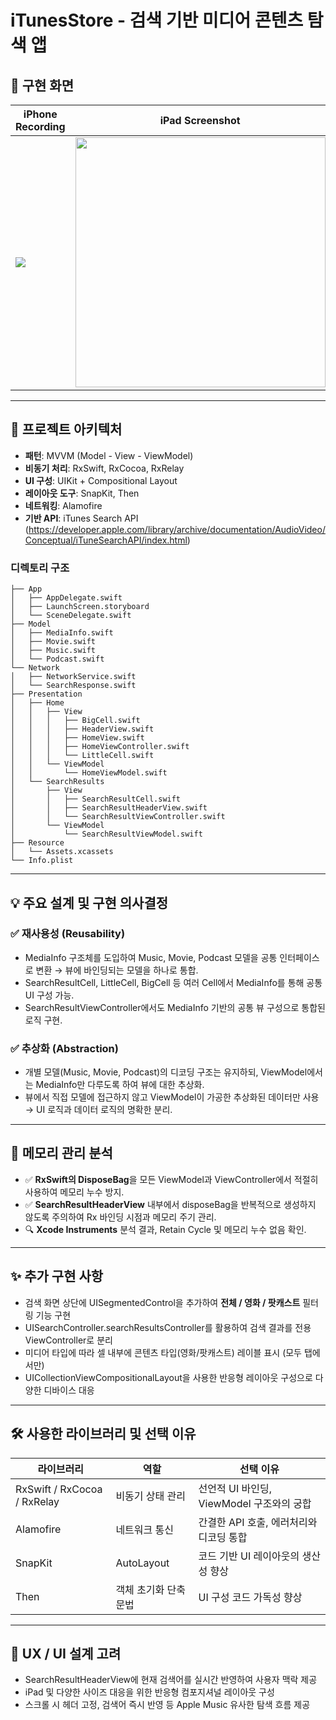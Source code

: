 # **iTunesStore - 검색 기반 미디어 콘텐츠 탐색 앱**

## **📸 구현 화면**

| iPhone Recording | iPad Screenshot |
|------------------|-----------------|
| <img src="https://github.com/user-attachments/assets/7f2d1950-9882-4434-bcd8-4934b78477f7"/> | <img src="https://github.com/user-attachments/assets/43d9702b-6e55-496f-bbf8-04d9b0ca5a40" height="400px" /> |


---

## **📐 프로젝트 아키텍처**

- **패턴**: MVVM (Model - View - ViewModel)
- **비동기 처리**: RxSwift, RxCocoa, RxRelay
- **UI 구성**: UIKit + Compositional Layout
- **레이아웃 도구**: SnapKit, Then
- **네트워킹**: Alamofire
- **기반 API**: iTunes Search API (https://developer.apple.com/library/archive/documentation/AudioVideo/Conceptual/iTuneSearchAPI/index.html)

### **디렉토리 구조**

```
├── App
│   ├── AppDelegate.swift
│   ├── LaunchScreen.storyboard
│   └── SceneDelegate.swift
├── Model
│   ├── MediaInfo.swift
│   ├── Movie.swift
│   ├── Music.swift
│   └── Podcast.swift
└── Network
│   ├── NetworkService.swift
│   └── SearchResponse.swift
├── Presentation
│   ├── Home
│   │   ├── View
│   │   │   ├── BigCell.swift
│   │   │   ├── HeaderView.swift
│   │   │   ├── HomeView.swift
│   │   │   ├── HomeViewController.swift
│   │   │   └── LittleCell.swift
│   │   └── ViewModel
│   │       └── HomeViewModel.swift
│   └── SearchResults
│       ├── View
│       │   ├── SearchResultCell.swift
│       │   ├── SearchResultHeaderView.swift
│       │   └── SearchResultViewController.swift
│       └── ViewModel
│           └── SearchResultViewModel.swift
├── Resource
│   └── Assets.xcassets
└── Info.plist
```

---

## **💡 주요 설계 및 구현 의사결정**

### **✅ 재사용성 (Reusability)**

- MediaInfo 구조체를 도입하여 Music, Movie, Podcast 모델을 공통 인터페이스로 변환 → 뷰에 바인딩되는 모델을 하나로 통합.
- SearchResultCell, LittleCell, BigCell 등 여러 Cell에서 MediaInfo를 통해 공통 UI 구성 가능.
- SearchResultViewController에서도 MediaInfo 기반의 공통 뷰 구성으로 통합된 로직 구현.

### **✅ 추상화 (Abstraction)**

- 개별 모델(Music, Movie, Podcast)의 디코딩 구조는 유지하되, ViewModel에서는 MediaInfo만 다루도록 하여 뷰에 대한 추상화.
- 뷰에서 직접 모델에 접근하지 않고 ViewModel이 가공한 추상화된 데이터만 사용 → UI 로직과 데이터 로직의 명확한 분리.

---

## **🧠 메모리 관리 분석**

- ✅ **RxSwift의 DisposeBag**을 모든 ViewModel과 ViewController에서 적절히 사용하여 메모리 누수 방지.
- ✅ **SearchResultHeaderView** 내부에서 disposeBag을 반복적으로 생성하지 않도록 주의하여 Rx 바인딩 시점과 메모리 주기 관리.
- 🔍 **Xcode Instruments** 분석 결과, Retain Cycle 및 메모리 누수 없음 확인.

---

## **✨ 추가 구현 사항**

- 검색 화면 상단에 UISegmentedControl을 추가하여 **전체 / 영화 / 팟캐스트** 필터링 기능 구현
- UISearchController.searchResultsController를 활용하여 검색 결과를 전용 ViewController로 분리
- 미디어 타입에 따라 셀 내부에 콘텐츠 타입(영화/팟캐스트) 레이블 표시 (모두 탭에서만)
- UICollectionViewCompositionalLayout을 사용한 반응형 레이아웃 구성으로 다양한 디바이스 대응

---

## **🛠 사용한 라이브러리 및 선택 이유**

| **라이브러리** | **역할** | **선택 이유** |
| --- | --- | --- |
| RxSwift / RxCocoa / RxRelay | 비동기 상태 관리 | 선언적 UI 바인딩, ViewModel 구조와의 궁합 |
| Alamofire | 네트워크 통신 | 간결한 API 호출, 에러처리와 디코딩 통합 |
| SnapKit | AutoLayout | 코드 기반 UI 레이아웃의 생산성 향상 |
| Then | 객체 초기화 단축 문법 | UI 구성 코드 가독성 향상 |

---

## **📱 UX / UI 설계 고려**

- SearchResultHeaderView에 현재 검색어를 실시간 반영하여 사용자 맥락 제공
- iPad 및 다양한 사이즈 대응을 위한 반응형 컴포지셔널 레이아웃 구성
- 스크롤 시 헤더 고정, 검색어 즉시 반영 등 Apple Music 유사한 탐색 흐름 제공
